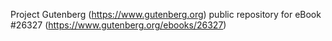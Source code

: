 Project Gutenberg (https://www.gutenberg.org) public repository for eBook #26327 (https://www.gutenberg.org/ebooks/26327)
